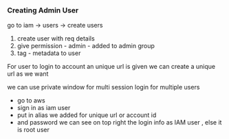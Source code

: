### Creating Admin User 
 go to iam -> users -> create users 

1. create user with req details 
2. give permission - admin - added to admin group 
3. tag - metadata to user

For user to login to account an unique url is given 
we can create a unique url as we want

we can use private window for multi session login for multiple users 

- go to aws 
- sign in as iam user 
- put in alias we added for unique url or account id 
- and password 
we can see on top right the login info as IAM user , else it is root user 